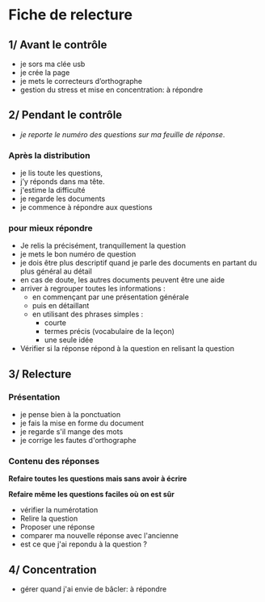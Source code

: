 # Fiche de relecture

## 1/ Avant  le contrôle

- je sors ma clée usb
- je crée la page
- je mets le correcteurs d’orthographe
- gestion du stress et mise en concentration: à répondre


## 2/ Pendant le contrôle 

- *je reporte le numéro des questions sur ma feuille de réponse*.

### Après la distribution

- je lis toute les questions,
- j’y réponds dans ma tête.
- j'estime la difficulté
- je regarde les documents
- je commence à répondre aux questions

### pour mieux répondre

- Je relis la précisément, tranquillement la question
- je mets le bon numéro de question
- je dois être plus descriptif quand je parle des documents en partant du plus général au détail
- en cas de doute, les autres documents peuvent être une aide
- arriver à regrouper toutes les informations :
    - en commençant par une présentation générale
    - puis en détaillant
    - en utilisant des phrases simples :
        - courte
        - termes précis (vocabulaire de la leçon)
        - une seule idée
- Vérifier si la réponse répond à la question en relisant la question



## 3/ Relecture

### Présentation
- je pense bien à la ponctuation
- je fais la mise en forme du document
- je regarde s'il mange des mots
- je corrige les fautes d'orthographe

### Contenu des réponses

**Refaire toutes les questions mais sans avoir à écrire**

**Refaire même les questions faciles où on est sûr**

- vérifier la numérotation
- Relire la question
- Proposer une réponse
- comparer ma nouvelle réponse avec l'ancienne
- est ce que j'ai repondu à la question ?


## 4/ Concentration

- gérer quand j'ai envie de bâcler: à répondre
